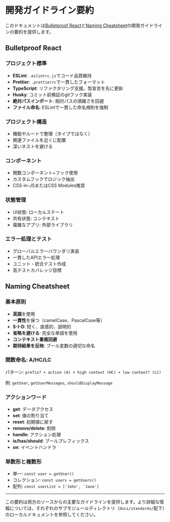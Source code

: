 <!-- MAX_TOKENS: 2000 -->

# 開発ガイドライン要約

このドキュメントは[Bulletproof React](../../docs/standards/bulletproof-react/README.md)と[Naming Cheatsheet](../../docs/standards/naming-cheatsheet/README.md)の開発ガイドラインの要約を提供します。

## Bulletproof React

### プロジェクト標準

- **ESLint**: `.eslintrc.js`でコード品質維持
- **Prettier**: `.prettierrc`で一貫したフォーマット
- **TypeScript**: リファクタリング支援。型宣言を先に更新
- **Husky**: コミット前検証のgitフック実装
- **絶対パスインポート**: 相対パスの煩雑さを回避
- **ファイル命名**: ESLintで一貫した命名規則を強制

### プロジェクト構造

- 機能やルートで整理（タイプではなく）
- 関連ファイルを近くに配置
- 深いネストを避ける

### コンポーネント

- 関数コンポーネント+フック使用
- カスタムフックでロジック抽出
- CSS-in-JSまたはCSS Modules推奨

### 状態管理

- UI状態: ローカルステート
- 共有状態: コンテキスト
- 複雑なアプリ: 外部ライブラリ

### エラー処理とテスト

- グローバルエラーバウンダリ実装
- 一貫したAPIエラー処理
- ユニット・統合テスト作成
- 高テストカバレッジ目標

## Naming Cheatsheet

### 基本原則

- **英語**を使用
- **一貫性**を保つ（camelCase、PascalCase等）
- **S-I-D**: 短く、直感的、説明的
- **省略を避ける**: 完全な単語を使用
- **コンテキスト重複回避**
- **期待結果を反映**: ブール変数の適切な命名

### 関数命名: A/HC/LC

パターン: `prefix? + action (A) + high context (HC) + low context? (LC)`

例: `getUser`, `getUserMessages`, `shouldDisplayMessage`

### アクションワード

- **get**: データアクセス
- **set**: 値の割り当て
- **reset**: 初期値に戻す
- **remove/delete**: 削除
- **handle**: アクション処理
- **is/has/should**: ブールプレフィックス
- **on**: イベントハンドラ

### 単数形と複数形

- 単一: `const user = getUser()`
- コレクション: `const users = getUsers()`
- 配列: `const userList = ['John', 'Jane']`

---

この要約は両方のソースからの主要なガイドラインを提供します。より詳細な情報については、それぞれのサブモジュールディレクトリ（`docs/standards/`配下）のローカルドキュメントを参照してください。
